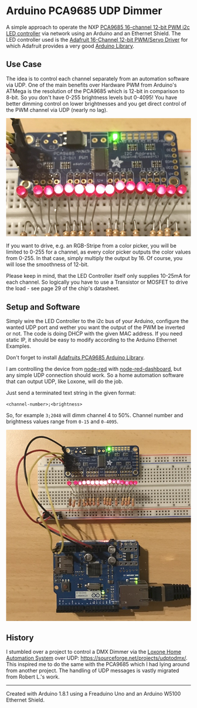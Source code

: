 # Arduino PCA9685 UDP Dimmer

A simple approach to operate the NXP [PCA9685 16-channel 12-bit PWM i2c LED controller](https://cdn-shop.adafruit.com/datasheets/PCA9685.pdf) via network using an Arduino and an Ethernet Shield. The LED controller used is the [Adafruit 16-Channel 12-bit PWM/Servo Driver](https://www.adafruit.com/product/815) for which Adafruit provides a very good [Arduino Library](https://github.com/adafruit/Adafruit-PWM-Servo-Driver-Library).

## Use Case
The idea is to control each channel separately from an automation software via UDP. One of the main benefits over Hardware PWM from Arduino's ATMega is the resolution of the PCA9685 which is 12-bit in comparison to 8-bit. So you don't have 0-255 brightness levels but 0-4095! You have better dimming control on lower brightnesses and you get direct control of the PWM channel via UDP (nearly no lag).

![PCA9685 12-bit LEDs](adafruit-pca9685-leds.jpg)

If you want to drive, e.g. an RGB-Stripe from a color picker, you will be limited to 0-255 for a channel, as every color picker outputs the color values from 0-255. In that case, simply multiply the output by 16. Of course, you will lose the smoothness of 12-bit. 

Please keep in mind, that the LED Controller itself only supplies 10-25mA for each channel. So logically you have to use a Transistor or MOSFET to drive the load - see page 29 of the chip's datasheet.

## Setup and Software
Simply wire the LED Controller to the i2c bus of your Arduino, configure the wanted UDP port and wether you want the output of the PWM be inverted or not. The code is doing DHCP with the given MAC address. If you need static IP, it should be easy to modify according to the Arduino Ethernet Examples.

Don't forget to install [Adafruits PCA9685 Arduino Library](https://github.com/adafruit/Adafruit-PWM-Servo-Driver-Library).

I am controlling the device from [node-red](https://nodered.org/) with [node-red-dashboard](https://github.com/node-red/node-red-dashboard), but any simple UDP connection should work. So a home automation software that can output UDP, like Loxone, will do the job. 

Just send a terminated text string in the given format: 

    <channel-number>;<brightness>

So, for example `3;2048` will dimm channel 4 to 50%. Channel number and brightness values range from `0-15` and `0-4095`.

![Arduino Setup and Wiring](arduino-pca9685-setup.jpg)

## History
I stumbled over a project to control a DMX Dimmer via the [Loxone Home Automation System](https://www.loxone.com/) over UDP: https://sourceforge.net/projects/udptodmx/. 
This inspired me to do the same with the PCA9685 which I had lying around from another project. The handling of UDP messages is vastly migrated from Robert L.'s work.

---

Created with Arduino 1.8.1 using a Freaduino Uno and an Arduino W5100 Ethernet Shield.



